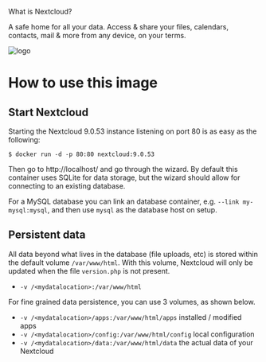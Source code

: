What is Nextcloud?

A safe home for all your data. Access & share your files, calendars, contacts, mail & more from any device, on your terms.

![logo](https://github.com/nextcloud/docker/blob/master/logo.png)

# How to use this image

## Start Nextcloud

Starting the Nextcloud 9.0.53 instance listening on port 80 is as easy as the following:

```console
$ docker run -d -p 80:80 nextcloud:9.0.53
```

Then go to http://localhost/ and go through the wizard. By default this container uses SQLite for data storage, but the wizard should allow for connecting to an existing database.

For a MySQL database you can link an database container, e.g. `--link my-mysql:mysql`, and then use `mysql` as the database host on setup.

## Persistent data

All data beyond what lives in the database (file uploads, etc) is stored within the default volume `/var/www/html`. With this volume, Nextcloud will only be updated when the file `version.php` is not present.

- `-v /<mydatalocation>:/var/www/html`

For fine grained data persistence, you can use 3 volumes, as shown below.

- `-v /<mydatalocation>/apps:/var/www/html/apps` installed / modified apps
- `-v /<mydatalocation>/config:/var/www/html/config` local configuration
- `-v /<mydatalocation>/data:/var/www/html/data` the actual data of your Nextcloud
